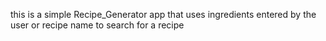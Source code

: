 this is a simple Recipe_Generator app that uses ingredients entered by the user or recipe name to search for a recipe
